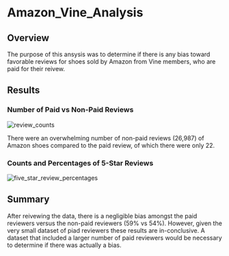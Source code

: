 # Amazon_Vine_Analysis
## Overview
The purpose of this ansysis was to determine if there is any bias toward favorable reviews for shoes sold by Amazon from Vine members, who are paid for their reivew.  
## Results
### Number of Paid vs Non-Paid Reviews
![review_counts](https://user-images.githubusercontent.com/106352711/191893963-b23577f9-610f-4736-99ab-169f1d2c531f.png)

There were an overwhelming number of non-paid reviews (26,987) of Amazon shoes compared to the paid review, of which there were only 22.

### Counts and Percentages of 5-Star Reviews
![five_star_review_percentages](https://user-images.githubusercontent.com/106352711/191894099-82412fce-9dc9-4bc3-ae07-1e3e7c1192e2.png)

## Summary
After reivewing the data, there is a negligible bias amongst the paid reviewers versus the non-paid reviewers (59% vs 54%).  However, given the very small dataset of piad reviewers these results are in-conclusive.  A dataset that included a larger number of paid reviewers would be necessary to determine if there was actually a bias.
